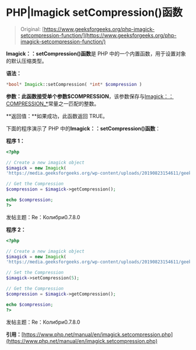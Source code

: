 # PHP|Imagick setCompression()函数

> Original: [https://www.geeksforgeeks.org/php-imagick-setcompression-function/](https://www.geeksforgeeks.org/php-imagick-setcompression-function/)

**Imagick：：setCompression()函数**是 PHP 中的一个内置函数，用于设置对象的默认压缩类型。

**语法：**

```php
*bool* Imagick::setCompression( *int* $compression )
```

**参数：**此函数接受单个参数**$COMPRESSION**，该参数保存与[Imagick：：COMPRESSION_*](https://www.php.net/manual/en/imagick.constants.php)常量之一匹配的整数。

**返回值：**如果成功，此函数返回 TRUE。

下面的程序演示了 PHP 中的**Imagick：：setCompression()函数**：

**程序 1：**

```php
<?php

// Create a new imagick object
$imagick = new Imagick(
'https://media.geeksforgeeks.org/wp-content/uploads/20190823154611/geeksforgeeks24.png');

// Get the Compression
$compression = $imagick->getCompression();

echo $compression;
?>
```

发帖主题：Re：Колибри0.7.8.0

**程序 2：**

```php
<?php

// Create a new imagick object
$imagick = new Imagick(
'https://media.geeksforgeeks.org/wp-content/uploads/20190823154611/geeksforgeeks24.png');

// Set the Compression
$imagick->setCompression(5);

// Get the Compression
$compression = $imagick->getCompression();

echo $compression;
?>
```

发帖主题：Re：Колибри0.7.8.0

**引用：**[https://www.php.net/manual/en/imagick.setcompression.php](https://www.php.net/manual/en/imagick.setcompression.php)
